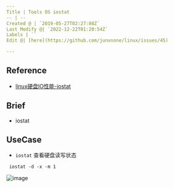```yaml
---
Title | Tools OS iostat
-- | --
Created @ | `2019-05-27T02:27:08Z`
Last Modify @| `2022-12-22T01:20:54Z`
Labels | ``
Edit @| [here](https://github.com/junxnone/linux/issues/45)

---
```

## Reference
- [linux硬盘IO性能-iostat](https://www.cnblogs.com/louis-w/p/8027388.html)

## Brief
- iostat

## UseCase

- `iostat` 查看硬盘读写状态
```
 iostat -d -x -m 1
```
![image](https://user-images.githubusercontent.com/2216970/58391907-38d6ca00-806a-11e9-8dc4-be33b8102895.png)

